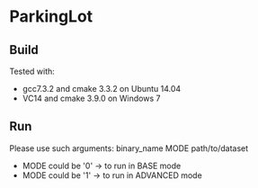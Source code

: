 # ParkingLot

## Build
Tested with:
* gcc7.3.2 and cmake 3.3.2 on Ubuntu 14.04
* VC14 and cmake 3.9.0 on Windows 7

## Run
Please use such arguments: binary_name MODE path/to/dataset
* MODE could be '0' -> to run in BASE mode
* MODE could be '1' -> to run in ADVANCED mode
